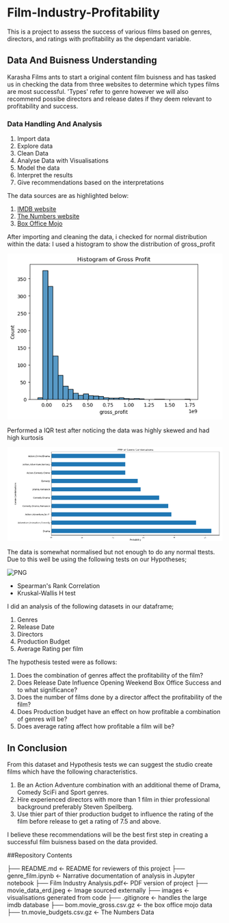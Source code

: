 # Film-Industry-Profitability
This is a project to assess the success of various films based on genres, directors, and ratings with profitability as the dependant variable.

## Data And Buisness Understanding
Karasha Films ants to start a original content film buisness and has tasked us in checking the data from three websites to determine which types films are most successful.
'Types' refer to genre however we will also recommend possibe directors and release dates if they deem relevant to profitability and success.

### Data Handling And Analysis
1. Import data
2. Explore data
3. Clean Data
4. Analyse Data with Visualisations
5. Model the data
6. Interpret the results
7. Give recommendations based on the interpretations

The data sources are as highlighted below:
1. [IMDB website](https://www.imdb.com/)
2. [The Numbers website](https://www.the-numbers.com/)
3. [Box Office Mojo](https://www.boxofficemojo.com/)

After importing and cleaning the data, i checked for normal distribution 
within the data: I used a histogram to show the distribution of gross_profit

![PNG](images/Capture.PNG)

Performed a IQR test after noticing the data was highly skewed and had high kurtosis

![PNG2](images/PMF_Genre.PNG)

The data is somewhat normalised but not enough to do any normal ttests. Due to this well be using the following tests on our Hypotheses;

![PNG](images/BudgetVsProfit)

* Spearman's Rank Correlation
* Kruskal-Wallis H test

I did an analysis of the following datasets in our dataframe;
1. Genres
2. Release Date
3. Directors
4. Production Budget
5. Average Rating per film

The hypothesis tested were as follows:
1. Does the combination of genres affect the profitability of the film?
2. Does Release Date Influence Opening Weekend Box Office Success and to what significance?
3. Does the number of films done by a director affect the profitability of the film?
4. Does Production budget have an effect on how profitable a combination of genres will be?
5. Does average rating affect how profitable a film will be?

## In Conclusion
From this dataset and Hypothesis tests we can suggest the studio create films which have the following characteristics.
1. Be an Action Adventure combination with an additional theme of Drama, Comedy SciFi and Sport genres.
2. Hire experienced directors with more than 1 film in thier professional background preferably Steven Speilberg.
3. Use thier part of thier production budget to influence the rating of the film before release to get a rating of 7.5 and above.

I believe these recommendations will be the best first step in creating a successful film buisness based on the data provided.

##Repository Contents

├── README.md                 <- README for reviewers of this project
├── genre_film.ipynb          <- Narrative documentation of analysis in Jupyter notebook
├── Film Industry Analysis.pdf<- PDF version of project 
├── movie_data_erd.jpeg       <- Image sourced externally
├── images                    <- visualisations generated from code
├── .gitignore                <- handles the large imdb database
├── bom.movie_gross.csv.gz    <- the box office mojo data
├── tn.movie_budgets.csv.gz   <- The Numbers Data

